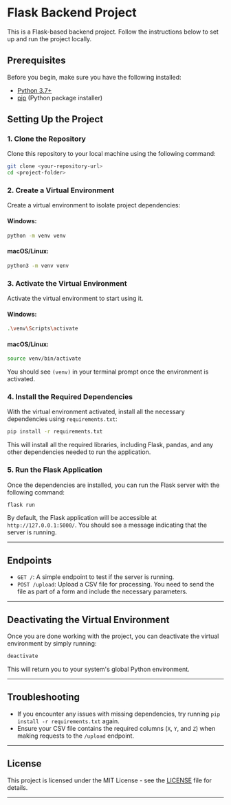 # Flask Backend Project

This is a Flask-based backend project. Follow the instructions below to set up and run the project locally.

## Prerequisites

Before you begin, make sure you have the following installed:

- [Python 3.7+](https://www.python.org/downloads/)
- [pip](https://pip.pypa.io/en/stable/) (Python package installer)

## Setting Up the Project

### 1. Clone the Repository

Clone this repository to your local machine using the following command:

```bash
git clone <your-repository-url>
cd <project-folder>
```

### 2. Create a Virtual Environment

Create a virtual environment to isolate project dependencies:

#### Windows:
```bash
python -m venv venv
```

#### macOS/Linux:
```bash
python3 -m venv venv
```

### 3. Activate the Virtual Environment

Activate the virtual environment to start using it.

#### Windows:
```bash
.\venv\Scripts\activate
```

#### macOS/Linux:
```bash
source venv/bin/activate
```

You should see `(venv)` in your terminal prompt once the environment is activated.

### 4. Install the Required Dependencies

With the virtual environment activated, install all the necessary dependencies using `requirements.txt`:

```bash
pip install -r requirements.txt
```

This will install all the required libraries, including Flask, pandas, and any other dependencies needed to run the application.

### 5. Run the Flask Application

Once the dependencies are installed, you can run the Flask server with the following command:

```bash
flask run
```

By default, the Flask application will be accessible at `http://127.0.0.1:5000/`. You should see a message indicating that the server is running.

---

## Endpoints

- `GET /`: A simple endpoint to test if the server is running.
- `POST /upload`: Upload a CSV file for processing. You need to send the file as part of a form and include the necessary parameters.


---

## Deactivating the Virtual Environment

Once you are done working with the project, you can deactivate the virtual environment by simply running:

```bash
deactivate
```

This will return you to your system's global Python environment.

---

## Troubleshooting

- If you encounter any issues with missing dependencies, try running `pip install -r requirements.txt` again.
- Ensure your CSV file contains the required columns (`X`, `Y`, and `Z`) when making requests to the `/upload` endpoint.

---

## License

This project is licensed under the MIT License - see the [LICENSE](LICENSE) file for details.

---